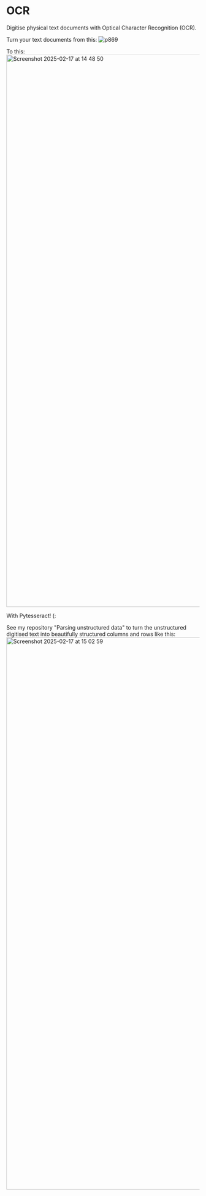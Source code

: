 # OCR
Digitise physical text documents with Optical Character Recognition (OCR). 


Turn your text documents from this: 
![p869](https://github.com/user-attachments/assets/d5a2b254-1858-4cac-b94e-e02f85848f8e)

To this: 
<img width="1440" alt="Screenshot 2025-02-17 at 14 48 50" src="https://github.com/user-attachments/assets/1f5d2f8d-1b69-45e0-8c44-6f874b04cb7f" />

With Pytesseract! (: 

See my repository "Parsing unstructured data" to turn the unstructured digitised text into beautifully structured columns and rows like this: 
<img width="1440" alt="Screenshot 2025-02-17 at 15 02 59" src="https://github.com/user-attachments/assets/510b131b-ef32-4270-b474-28cfefefd188" />

